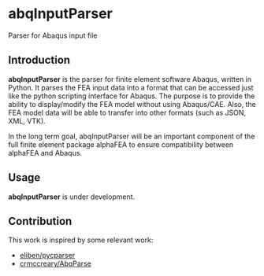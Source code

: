 # abqInputParser
Parser for Abaqus input file

## Introduction

**abqInputParser** is the parser for finite element software Abaqus, written in Python. It parses the FEA input data into a format that can be accessed just like the python scripting interface for Abaqus. The purpose is to provide the ability to display/modify the FEA model without using Abaqus/CAE. Also, the FEA model data will be able to transfer into other formats (such as JSON, XML, VTK). 

In the long term goal, abqInputParser will be an important component of the full finite element package alphaFEA to ensure compatibility between alphaFEA and Abaqus. 

## Usage

**abqInputParser** is under development. 

## Contribution

This work is inspired by some relevant work:

- [eliben/pycparser](https://github.com/eliben/pycparser)
- [crmccreary/AbqParse](https://github.com/crmccreary/AbqParse)
